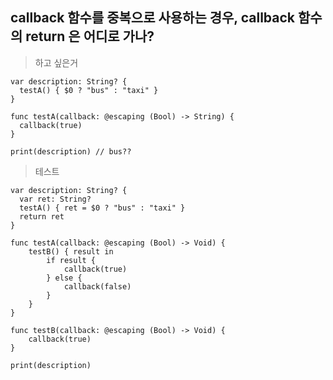 ## callback 함수를 중복으로 사용하는 경우, callback 함수의 return 은 어디로 가나?

> 하고 싶은거

    var description: String? {
      testA() { $0 ? "bus" : "taxi" }
    }
    
    func testA(callback: @escaping (Bool) -> String) {
      callback(true)
    }
    
    print(description) // bus??

> 테스트

    var description: String? {
      var ret: String?
      testA() { ret = $0 ? "bus" : "taxi" }
      return ret
    }

    func testA(callback: @escaping (Bool) -> Void) {
        testB() { result in
            if result {
                callback(true)
            } else {
                callback(false)
            }
        }
    }

    func testB(callback: @escaping (Bool) -> Void) {
        callback(true)
    }

    print(description)

